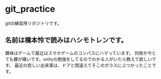 # git_practice
gitの練習用リポジトリです。
## 名前は橋本怜で読みはハシモトレンです。
趣味はゲームで最近はスマホゲームのコンパスにハマっています。
何故か今とても腰が痛いです。unityの勉強をしてるのでわかる人がいたら教えて欲しいです。
最近の悲しい出来事は、ドアと間違えてそこのガラスにぶつかったことです。
